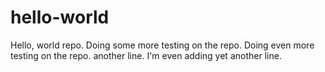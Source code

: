 # hello-world
Hello, world repo.
Doing some more testing on the repo.
Doing even more testing on the repo.
another line.
I'm even adding yet another line.